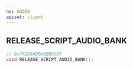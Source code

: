 ```yaml
---
ns: AUDIO
apiset: client
---
```

## RELEASE_SCRIPT_AUDIO_BANK

```c
// 0x7A2D8AD0A9EB9C3F
void RELEASE_SCRIPT_AUDIO_BANK();
```






